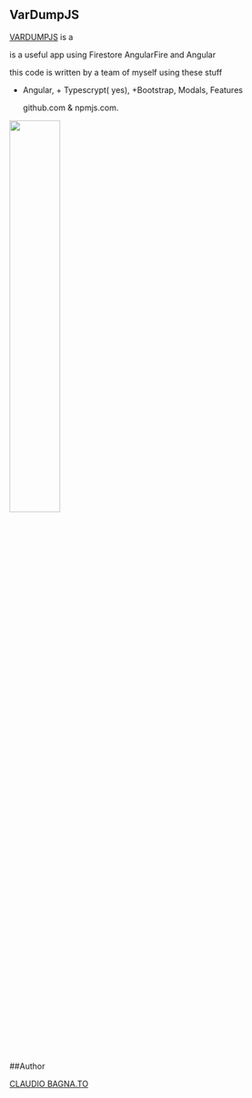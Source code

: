 ## VarDumpJS

[VARDUMPJS][chrome-store-url] is a 

is a useful app 
using Firestore AngularFire and Angular

 
 
 
 this code is written by a team of myself using these stuff
 
+ Angular, + Typescrypt( yes), +Bootstrap, Modals, Features
 
  github.com & npmjs.com.

<img src="images/FL-logo.png" width="42%"/>

##Author

[CLAUDIO BAGNA.TO](http://claudiobagnato.com/)

[chrome-store-url]:[http://github.com/cercatore/STMANAGE]

